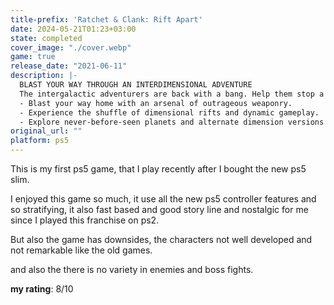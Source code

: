 ```yaml
---
title-prefix: 'Ratchet & Clank: Rift Apart'
date: 2024-05-21T01:23+03:00
state: completed
cover_image: "./cover.webp"
game: true
release_date: "2021-06-11"
description: |-
  BLAST YOUR WAY THROUGH AN INTERDIMENSIONAL ADVENTURE
  The intergalactic adventurers are back with a bang. Help them stop a robotic emperor intent on conquering cross-dimensional worlds, with their own universe next in the firing line.
  - Blast your way home with an arsenal of outrageous weaponry.
  - Experience the shuffle of dimensional rifts and dynamic gameplay.
  - Explore never-before-seen planets and alternate dimension versions of old favorites.
original_url: ""
platform: ps5
---
```


This is my first ps5 game, that I play recently after I bought the new ps5 slim.

I enjoyed this game so much, it use all the new ps5 controller features and so
stratifying, it also fast based and good story line and nostalgic for me since I
played this franchise on ps2.

But also the game has downsides, the characters not well developed and not
remarkable like the old games.

and also the there is no variety in enemies and boss fights.


**my rating**: 8/10
